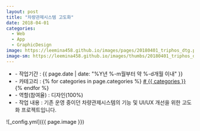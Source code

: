 ```yaml
---
layout: post
title: "차량관제시스템 고도화"
date: 2018-04-01
categories:
  - Web
  - App
  - GraphicDesign
image: https://leemina458.github.io/images/pages/20180401_triphos_dtg.png
image-sm: https://leemina458.github.io/images/thumbs/20180401_triphos_dtg.png
---
```


<ul class="inform">
	<li class="preview__date" itemprop="datePublished" datetime="{{ page.date | date_to_xmlschema }}">- 작업기간 : {{ page.date | date: "%Y년 %-m월부터 약 %-d개월 이내" }}</li>
	<li class="preview__category" itemprop="description">- 카테고리 :
		{% for categories in page.categories %}
           <a href="/category/{{ categories }}/"># {{ categories }}</a>     
      	{% endfor %}</li>
	<li class="preview__role" itemprop="role">- 역할(참여율) : 디자인(100%)</li>
	<li class="preview__excerpt" itemprop="description">- 작업 내용 : 기존 운영 중이던 차량관제시스템의 기능 및 UI/UX 개선을 위한 고도화 프로젝트입니다.</li>
	<!-- <li class="preview__link" itemprop="link">- 더보기 : <a href="{{ page.link }}" target="_blank">{{ page.link }}</a></li> -->
</ul>


![_config.yml]({{ page.image }})